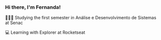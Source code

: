 ### Hi there, I'm Fernanda!

👩🏻‍🎓 Studying the first semester in Análise e Desenvolvimento de Sistemas at Senac

💻 Learning with Explorer at Rocketseat

<!--
- 🔭 I’m currently working on ...
- 🌱 I’m currently learning ...
- 👯 I’m looking to collaborate on ...
- 🤔 I’m looking for help with ...
- 💬 Ask me about ...
- 📫 How to reach me: ...
- 😄 Pronouns: ...
- ⚡ Fun fact: ...
-->
